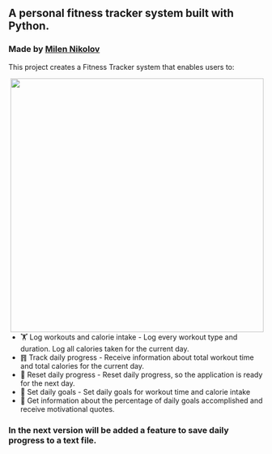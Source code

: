## A personal fitness tracker system built with Python.
### Made by [Milen Nikolov](https://www.linkedin.com/in/milen-nikolov-62455034b/)

This project creates a Fitness Tracker system that enables users to:

<img align="right" width="500" height="500" src="https://st2.depositphotos.com/1007566/5938/v/450/depositphotos_59384119-stock-illustration-fitness-design.jpg">

* 🏋 Log workouts and calorie intake - Log every workout type and duration. Log all calories taken for the current day.
* ䷢ Track daily progress - Receive information about total workout time and total calories for the current day.
* 💪 Reset daily progress - Reset daily progress, so the application is ready for the next day.
* 🎯 Set daily goals - Set daily goals for workout time and calorie intake
* 🔋 Get information about the percentage of daily goals accomplished and receive motivational quotes.

### In the next version will be added a feature to save daily progress to a text file.


